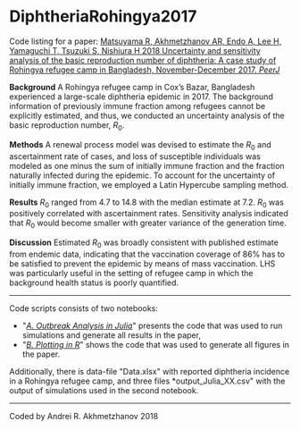 # DiphtheriaRohingya2017

Code listing for a paper: [Matsuyama R, Akhmetzhanov AR, Endo A, Lee H, Yamaguchi T, Tsuzuki S, Nishiura H 2018 Uncertainty and sensitivity analysis of the basic reproduction number of diphtheria: A case study of Rohingya refugee camp in Bangladesh, November-December 2017. *PeerJ*](https://peerj.com/articles/4583/)

**Background** A Rohingya refugee camp in Cox’s Bazar, Bangladesh experienced a large-scale diphtheria epidemic in 2017. The background information of previously immune fraction among refugees cannot be explicitly estimated, and thus, we conducted an uncertainty analysis of the basic reproduction number, *R*<sub>0</sub>.

**Methods** A renewal process model was devised to estimate the *R*<sub>0</sub> and ascertainment rate of cases, and loss of susceptible individuals was modeled as one minus the sum of initially immune fraction and the fraction naturally infected during the epidemic. To account for the uncertainty of initially immune fraction, we employed a Latin Hypercube sampling method.

**Results** *R*<sub>0</sub> ranged from 4.7 to 14.8 with the median estimate at 7.2. *R*<sub>0</sub> was positively correlated with ascertainment rates. Sensitivity analysis indicated that *R*<sub>0</sub> would become smaller with greater variance of the generation time.

**Discussion** Estimated *R*<sub>0</sub> was broadly consistent with published estimate from endemic data, indicating that the vaccination coverage of 86% has to be satisfied to prevent the epidemic by means of mass vaccination. LHS was particularly useful in the setting of refugee camp in which the background health status is poorly quantified.

---

Code scripts consists of two notebooks:
* "[*A. Outbreak Analysis in Julia*](https://nbviewer.jupyter.org/github/aakhmetz/DiphtheriaRohingya2017/blob/master/A-Outbreak_Analysis_in_Julia.ipynb)" presents the code that was used to run simulations and generate all results in the paper,
* "[*B. Plotting in R*](https://nbviewer.jupyter.org/github/aakhmetz/DiphtheriaRohingya2017/blob/master/B-Plotting_in_R.ipynb)" shows the code that was used to generate all figures in the paper.

Additionally, there is data-file "Data.xlsx" with reported diphtheria incidence in a Rohingya refugee camp, and three files *output_Julia_XX.csv" with the output of simulations used in the second notebook.

---

Coded by Andrei R. Akhmetzhanov 2018
